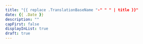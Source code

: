 ```yaml
---
title: "{{ replace .TranslationBaseName "-" " " | title }}"
date: {{ .Date }}
description: ""
capFirst: false
displayInList: true
draft: true
---
```

